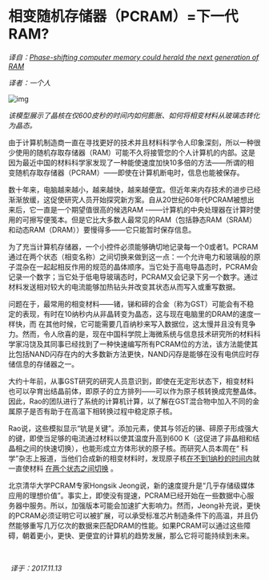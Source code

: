 # 相变随机存储器（PCRAM）=下一代RAM?

*译自：[Phase-shifting computer memory could herald the next generation of RAM](http://www.sciencemag.org/news/2017/11/phase-shifting-computer-memory-could-herald-next-generation-ram)*

*译者：一个人*



![img](http://www.sciencemag.org/sites/default/files/styles/inline__450w__no_aspect/public/phase-change.jpg?itok=f9CW2ozV)



*该模型展示了晶核在仅600皮秒的时间内如何膨胀、如何将相变材料从玻璃态转化为晶态。*



由于计算机制造商一直在寻找更好的技术并且材料科学令人印象深刻，所以一种很少使用的随机存取存储器（RAM）可能不久将接管您的个人计算机的内部。这是因为最近中国的材料科学家发现了一种能使速度加快10多倍的方法——所谓的相变随机存取存储器（PCRAM）——即使在计算机断电时，信息也能被保存。

数十年来，电脑越来越小，越来越快，越来越便宜。但近年来内存技术的进步已经渐渐放缓，这促使研究人员开始探究新方案。自从20世纪60年代PCRAM被想出来后，它一直是一个期望值很高的候选RAM -——计算机的中央处理器在计算时使用的可擦写便笺本。但是它比大多数人最常见的RAM（包括静态RAM（SRAM）和动态RAM（DRAM））要慢得多——它只能暂时保存信息。

为了充当计算机存储器，一个小控件必须能够确切地记录每一个0或者1。PCRAM通过在两个状态（相变名称）之间切换来做到这一点：一个允许电力和玻璃般的原子混杂在一起起相反作用的规范的晶体顺序。当它处于高电导晶态时，PCRAM会记录一个数字；当它处于低电导玻璃态时，PCRAM又会记录下另一个数字。通过材料发送相对较大的电流能够加热钻头并改变其状态从而写入或重写数据。

问题在于，最常用的相变材料——锗，锑和碲的合金（称为GST）可能会有不稳定的表现，有时在10纳秒内从非晶转变为晶态，这与现在电脑里的DRAM的速度一样快，而 在其他时候，它可能需要几百纳秒来写入数据位，这太慢并且没有竞争力。然而，令人欣喜的是，现在中国科学院上海微系统与信息技术研究所的材料科学家冯饶及其同事已经找到了一种快速编写所有PCRAM位的方法，该方法能使其比包括NAND闪存在内的大多数新方法更快，NAND闪存是能够在没有电供应时存储信息的存储器之一。

大约十年前，从事GST研究的研究人员意识到，即使在无定形状态下，相变材料也可以孕育出结晶前体，即原子的立方排列——可以作为原子核转换成完整晶体。因此，Rao的团队进行了系统的计算机计算，以了解在GST混合物中加入不同的金属原子是否有助于在高温下相转换过程中稳定原子核。

Rao说，这些模拟显示“钪是关键”。添加元素，使其与邻近的锑、碲原子形成强大的键，即使当足够的电流通过材料以使其温度升高到600 K（这促进了非晶相和结晶相之间的快速切换），也能形成立方体形状的原子核。而研究人员本周在“ 科学”杂志上报道，当他们合成新的相变材料时，发现原子核[在不到1纳秒的时间内](http://science.sciencemag.org/lookup/doi/10.1126/science.aao3212)就一直使材料  [在两个状态之间切换](http://science.sciencemag.org/lookup/doi/10.1126/science.aao3212) 。

北京清华大学PCRAM专家Hongsik Jeong说，新的速度提升是“几乎存储级媒体应用的理想价值”。事实上，即使没有提速，PCRAM已经开始在一些数据中心服务器中服务。所以，加强版本可能会加速扩大影响力。然而，Jeong补充说，更快的PCRAM必须证明它可以被扩展，可以承受标准芯片制造条件下的高温，并且仍然能够重写几万亿次的数据来匹配DRAM的性能。如果PCRAM可以通过这些障碍，朝着更小，更快、更便宜的计算机的趋势发展，那么它将可能持续到未来。



​                  

​                                                                                                                                                             *译于：2017.11.13*

